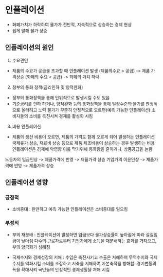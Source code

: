 # 인플레이션
- 화폐가치가 하락하여 물가가 전반적, 지속적으로 상승하는 경제 현상
- 쉽게 말해 물가 상승

## 인플레이션의 원인
1. 수요견인
- 제품의 수요가 공급을 초과할 때 인플레이션 발생
(제품의수요 > 공급) -> 제품 가격상승
(화폐의 수요 < 공급) -> 화폐의 가치 하락

2. 정부의 통화 정책(금리인하 및 양적완화)
- 정부의 통화정책을 통해 인위적으로 발생시킬 수도 있음
- 기준금리를 인하 하거나, 양적완화 등의 통화정책을 통해 일정수준의 물가를 안정적으로 올리려고 노력
물가가 꾸준히 안정적으로 오르면(예측 가능한 인플레이션) 소비자들의 소비를 촉진시켜 경제를 활성화 시킴

3. 비용 인플레이션
- 제품의 생산 비용이 오르면, 제품의 가격도 함께 오르게 되어 발생하는 인플레이션
국제유가 상승, 재료비 상승 등으로 제품 제조비용이 상승하는 경우 발생하는 비용 인플레이션은 경제에 악영향
이를 막기위해 통화량을 줄이거나, 상품공급을 늘림

노동자의 임금인상 -> 제품가격에 반영 -> 제품가격 상승
기업가의 이윤인상 -> 제품가격에 반영 -> 제품가격 상승


## 인플레이션 영향

### 긍정적
- 소비증대 : 완만하고 예측 가능한 인플레이션은 소비증대를 일으킴

### 부정적 
- 부의 재분배 : 인플레이션이 발생하면 임금보다 물가상승률이 높아짐에 따라 실질임금이 낮아짐
다수의 근로자로부터 기업가에게 소득을 재분배하는 효과를 가져오고, 부의 양극화가 심해짐

- 국제수지와 경제성장의 저해 : 수입은 촉진시키고 수출은 저해하여 무역수지와 국제 수지를 악화시킴
  소비를 조장하고 저축을 저해하여 자본축적을 방해함. 경기변동의 폭을 확대시켜 국민들의 안정적인 경제생활을 저해 시킴

